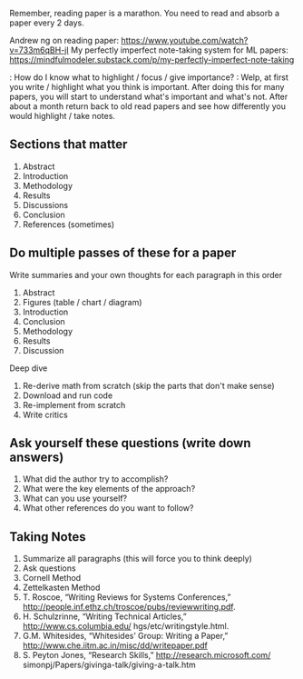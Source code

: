 Remember, reading paper is a marathon. You need to read and absorb a paper every 2 days.

Andrew ng on reading paper: https://www.youtube.com/watch?v=733m6qBH-jI
My perfectly imperfect note-taking system for ML papers: https://mindfulmodeler.substack.com/p/my-perfectly-imperfect-note-taking

: How do I know what to highlight / focus / give importance?
: Welp, at first you write / highlight what you think is important. After doing this for many papers, you will start to understand what's important and what's not. After about a month return back to old read papers and see how differently you would highlight / take notes.

## Sections that matter
1. Abstract
2. Introduction
3. Methodology
4. Results
5. Discussions
6. Conclusion
7. References (sometimes)

## Do multiple passes of these for a paper

Write summaries and your own thoughts for each paragraph in this order
1. Abstract
2. Figures (table / chart / diagram)
3. Introduction
4. Conclusion
5. Methodology
6. Results
7. Discussion

Deep dive
1. Re-derive math from scratch (skip the parts that don't make sense)
2. Download and run code
3. Re-implement from scratch
4. Write critics

## Ask yourself these questions (write down answers)

1. What did the author try to accomplish?
2. What were the key elements of the approach?
3. What can you use yourself?
4. What other references do you want to follow?

## Taking Notes
1. Summarize all paragraphs (this will force you to think deeply)
2. Ask questions
3. Cornell Method
4. Zettelkasten Method
5. T. Roscoe, “Writing Reviews for Systems Conferences,” http://people.inf.ethz.ch/troscoe/pubs/reviewwriting.pdf.
6. H. Schulzrinne, “Writing Technical Articles,” http://www.cs.columbia.edu/ hgs/etc/writingstyle.html.
7. G.M. Whitesides, “Whitesides’ Group: Writing a Paper,” http://www.che.iitm.ac.in/misc/dd/writepaper.pdf
8. S. Peyton Jones, “Research Skills,” http://research.microsoft.com/ simonpj/Papers/givinga-talk/giving-a-talk.htm